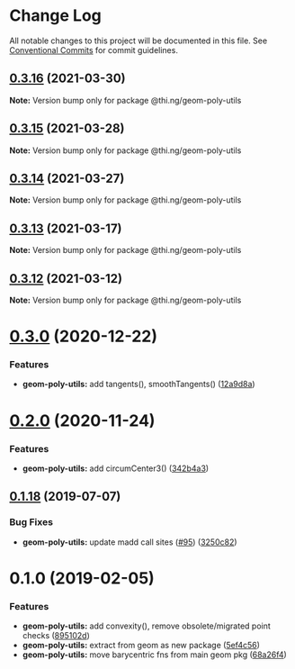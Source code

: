 # Change Log

All notable changes to this project will be documented in this file.
See [Conventional Commits](https://conventionalcommits.org) for commit guidelines.

## [0.3.16](https://github.com/thi-ng/umbrella/compare/@thi.ng/geom-poly-utils@0.3.15...@thi.ng/geom-poly-utils@0.3.16) (2021-03-30)

**Note:** Version bump only for package @thi.ng/geom-poly-utils





## [0.3.15](https://github.com/thi-ng/umbrella/compare/@thi.ng/geom-poly-utils@0.3.14...@thi.ng/geom-poly-utils@0.3.15) (2021-03-28)

**Note:** Version bump only for package @thi.ng/geom-poly-utils





## [0.3.14](https://github.com/thi-ng/umbrella/compare/@thi.ng/geom-poly-utils@0.3.13...@thi.ng/geom-poly-utils@0.3.14) (2021-03-27)

**Note:** Version bump only for package @thi.ng/geom-poly-utils





## [0.3.13](https://github.com/thi-ng/umbrella/compare/@thi.ng/geom-poly-utils@0.3.12...@thi.ng/geom-poly-utils@0.3.13) (2021-03-17)

**Note:** Version bump only for package @thi.ng/geom-poly-utils





## [0.3.12](https://github.com/thi-ng/umbrella/compare/@thi.ng/geom-poly-utils@0.3.11...@thi.ng/geom-poly-utils@0.3.12) (2021-03-12)

**Note:** Version bump only for package @thi.ng/geom-poly-utils





# [0.3.0](https://github.com/thi-ng/umbrella/compare/@thi.ng/geom-poly-utils@0.2.2...@thi.ng/geom-poly-utils@0.3.0) (2020-12-22)


### Features

* **geom-poly-utils:** add tangents(), smoothTangents() ([12a9d8a](https://github.com/thi-ng/umbrella/commit/12a9d8a641672f4c3e007a80dd08cfe9b54ce650))





# [0.2.0](https://github.com/thi-ng/umbrella/compare/@thi.ng/geom-poly-utils@0.1.66...@thi.ng/geom-poly-utils@0.2.0) (2020-11-24)


### Features

* **geom-poly-utils:** add circumCenter3() ([342b4a3](https://github.com/thi-ng/umbrella/commit/342b4a36f634966c52d92b5beb22e41f79db1451))





## [0.1.18](https://github.com/thi-ng/umbrella/compare/@thi.ng/geom-poly-utils@0.1.17...@thi.ng/geom-poly-utils@0.1.18) (2019-07-07)

### Bug Fixes

* **geom-poly-utils:** update madd call sites ([#95](https://github.com/thi-ng/umbrella/issues/95)) ([3250c82](https://github.com/thi-ng/umbrella/commit/3250c82))

# 0.1.0 (2019-02-05)

### Features

* **geom-poly-utils:** add convexity(), remove obsolete/migrated point checks ([895102d](https://github.com/thi-ng/umbrella/commit/895102d))
* **geom-poly-utils:** extract from geom as new package ([5ef4c56](https://github.com/thi-ng/umbrella/commit/5ef4c56))
* **geom-poly-utils:** move barycentric fns from main geom pkg ([68a26f4](https://github.com/thi-ng/umbrella/commit/68a26f4))
